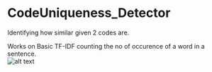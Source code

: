 # CodeUniqueness_Detector
Identifying how similar given 2 codes are.

Works on Basic TF-IDF counting the no of occurence of a word in a sentence.  
![alt text](https://miro.medium.com/max/3136/1*ruCawEw0--m2SeHmAQooJQ.jpeg)
